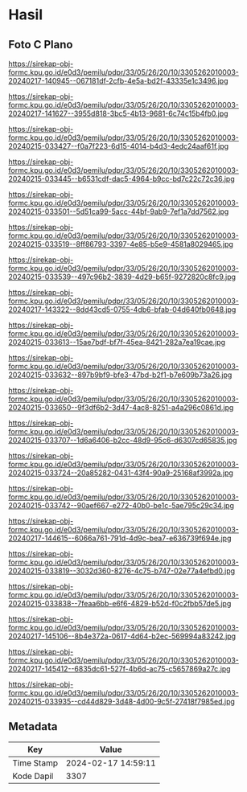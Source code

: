 # Hasil

## Foto C Plano

https://sirekap-obj-formc.kpu.go.id/e0d3/pemilu/pdpr/33/05/26/20/10/3305262010003-20240217-140945--067181df-2cfb-4e5a-bd2f-43335e1c3496.jpg

https://sirekap-obj-formc.kpu.go.id/e0d3/pemilu/pdpr/33/05/26/20/10/3305262010003-20240217-141627--3955d818-3bc5-4b13-9681-6c74c15b4fb0.jpg

https://sirekap-obj-formc.kpu.go.id/e0d3/pemilu/pdpr/33/05/26/20/10/3305262010003-20240215-033427--f0a7f223-6d15-4014-b4d3-4edc24aaf61f.jpg

https://sirekap-obj-formc.kpu.go.id/e0d3/pemilu/pdpr/33/05/26/20/10/3305262010003-20240215-033445--b6531cdf-dac5-4964-b9cc-bd7c22c72c36.jpg

https://sirekap-obj-formc.kpu.go.id/e0d3/pemilu/pdpr/33/05/26/20/10/3305262010003-20240215-033501--5d51ca99-5acc-44bf-9ab9-7ef1a7dd7562.jpg

https://sirekap-obj-formc.kpu.go.id/e0d3/pemilu/pdpr/33/05/26/20/10/3305262010003-20240215-033519--8ff86793-3397-4e85-b5e9-4581a8029465.jpg

https://sirekap-obj-formc.kpu.go.id/e0d3/pemilu/pdpr/33/05/26/20/10/3305262010003-20240215-033539--497c96b2-3839-4d29-b65f-9272820c8fc9.jpg

https://sirekap-obj-formc.kpu.go.id/e0d3/pemilu/pdpr/33/05/26/20/10/3305262010003-20240217-143322--8dd43cd5-0755-4db6-bfab-04d640fb0648.jpg

https://sirekap-obj-formc.kpu.go.id/e0d3/pemilu/pdpr/33/05/26/20/10/3305262010003-20240215-033613--15ae7bdf-bf7f-45ea-8421-282a7ea19cae.jpg

https://sirekap-obj-formc.kpu.go.id/e0d3/pemilu/pdpr/33/05/26/20/10/3305262010003-20240215-033632--897b9bf9-bfe3-47bd-b2f1-b7e609b73a26.jpg

https://sirekap-obj-formc.kpu.go.id/e0d3/pemilu/pdpr/33/05/26/20/10/3305262010003-20240215-033650--9f3df6b2-3d47-4ac8-8251-a4a296c0861d.jpg

https://sirekap-obj-formc.kpu.go.id/e0d3/pemilu/pdpr/33/05/26/20/10/3305262010003-20240215-033707--1d6a6406-b2cc-48d9-95c6-d6307cd65835.jpg

https://sirekap-obj-formc.kpu.go.id/e0d3/pemilu/pdpr/33/05/26/20/10/3305262010003-20240215-033724--20a85282-0431-43f4-90a9-25168af3992a.jpg

https://sirekap-obj-formc.kpu.go.id/e0d3/pemilu/pdpr/33/05/26/20/10/3305262010003-20240215-033742--90aef667-e272-40b0-be1c-5ae795c29c34.jpg

https://sirekap-obj-formc.kpu.go.id/e0d3/pemilu/pdpr/33/05/26/20/10/3305262010003-20240217-144615--6066a761-791d-4d9c-bea7-e636739f694e.jpg

https://sirekap-obj-formc.kpu.go.id/e0d3/pemilu/pdpr/33/05/26/20/10/3305262010003-20240215-033819--3032d360-8276-4c75-b747-02e77a4efbd0.jpg

https://sirekap-obj-formc.kpu.go.id/e0d3/pemilu/pdpr/33/05/26/20/10/3305262010003-20240215-033838--7feaa6bb-e6f6-4829-b52d-f0c2fbb57de5.jpg

https://sirekap-obj-formc.kpu.go.id/e0d3/pemilu/pdpr/33/05/26/20/10/3305262010003-20240217-145106--8b4e372a-0617-4d64-b2ec-569994a83242.jpg

https://sirekap-obj-formc.kpu.go.id/e0d3/pemilu/pdpr/33/05/26/20/10/3305262010003-20240217-145412--6835dc61-527f-4b6d-ac75-c5657869a27c.jpg

https://sirekap-obj-formc.kpu.go.id/e0d3/pemilu/pdpr/33/05/26/20/10/3305262010003-20240215-033935--cd44d829-3d48-4d00-9c5f-27418f7985ed.jpg


## Metadata

| Key        | Value               |
| ---------- | ------------------- |
| Time Stamp | 2024-02-17 14:59:11 |
| Kode Dapil | 3307                |



